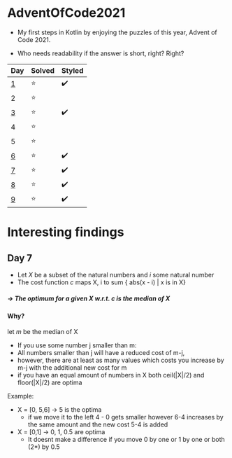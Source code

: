 # AdventOfCode2021

- My first steps in Kotlin by enjoying the puzzles of this year, Advent of Code 2021.

- Who needs readability if the answer is short, right? Right?

| Day | Solved | Styled |
|-----|--------|--------|
| [1](https://github.com/jkrude/AdventOfCode2021/blob/master/src/main/kotlin/Day1.kt)   | :star: | :heavy_check_mark: |
| 2                                                                                     | :star: |                    |
| [3](https://github.com/jkrude/AdventOfCode2021/blob/master/src/main/kotlin/Day3.kt)   | :star: | :heavy_check_mark: |
| 4                                                                                     | :star: |                    |
| 5                                                                                     | :star: |                    |
| [6](https://github.com/jkrude/AdventOfCode2021/blob/master/src/main/kotlin/Day6.kt)   | :star: | :heavy_check_mark: |
| [7](https://github.com/jkrude/AdventOfCode2021/blob/master/src/main/kotlin/Day7.kt)   | :star: | :heavy_check_mark: |
| [8](https://github.com/jkrude/AdventOfCode2021/blob/master/src/main/kotlin/Day8.kt)   | :star: | :heavy_check_mark: |
| [9](https://github.com/jkrude/AdventOfCode2021/blob/master/src/main/kotlin/Day9.kt)   | :star: | :heavy_check_mark: |

# Interesting findings

## Day 7

- Let _X_ be a subset of the natural numbers and _i_ some natural number
- The cost function *c* maps X, i to sum { abs(x - i) | x is in X}

##### → The optimum for a given X w.r.t. c is the median of X

#### Why?

let *m* be the median of X

- If you use some number j smaller than m:
- All numbers smaller than j will have a reduced cost of m-j,
- however, there are at least as many values which costs you increase by m-j with the additional new cost for m
- if you have an equal amount of numbers in X both ceil(|X|/2) and floor(|X|/2) are optima

Example:

- X = [0, 5,6] -> 5 is the optima
    - if we move it to the left 4 - 0 gets smaller however 6-4 increases by the same amount and the new cost 5-4 is
      added
- X = [0,1] -> 0, 1, 0.5 are optima
    - It doesnt make a difference if you move 0 by one or 1 by one or both (2*) by 0.5

